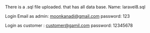 There is a .sql file uploaded. that has all data base. Name: laravel8.sql

Login Email as admin: moonkanadi@gmail.com
password: 123 

Login as customer : customer@gamil.com
password: 12345678
